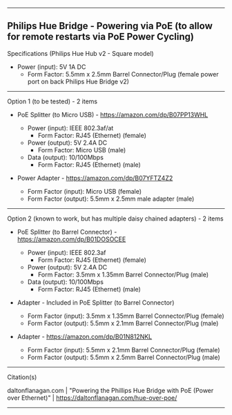 ------------------------------------------------------------
Philips Hue Bridge - Powering via PoE (to allow for remote restarts via PoE Power Cycling)
------------------------------------------------------------

Specifications (Philips Hue Hub v2 - Square model)

- Power (input):  5V 1A DC
  - Form Factor:  5.5mm x 2.5mm Barrel Connector/Plug (female power port on back Philips Hue Bridge v2)


------------------------------------------------------------

Option 1 (to be tested) - 2 items

  - PoE Splitter (to Micro USB) -  https://amazon.com/dp/B07PP13WHL
    - Power (input):  IEEE 802.3af/at
      - Form Factor:  RJ45 (Ethernet) (female)
    - Power (output): 5V 2.4A DC
      - Form Factor:  Micro USB (male)
    - Data (output):  10/100Mbps
      - Form Factor:  RJ45 (Ethernet) (male)

  - Power Adapter  -  https://amazon.com/dp/B07YFTZ4Z2
    - Form Factor (input): Micro USB (female)
    - Form Factor (output): 5.5mm x 2.5mm male adapter (male)


------------------------------

Option 2 (known to work, but has multiple daisy chained adapters) - 2 items

  - PoE Splitter (to Barrel Connector) - https://amazon.com/dp/B01DOSOCEE
    - Power (input):  IEEE 802.3af
      - Form Factor:  RJ45 (Ethernet) (female)
    - Power (output): 5V 2.4A DC
      - Form Factor:  3.5mm x 1.35mm Barrel Connector/Plug (male)
    - Data (output):  10/100Mbps
      - Form Factor:  RJ45 (Ethernet) (male)

  - Adapter  -  Included in PoE Splitter (to Barrel Connector)
    - Form Factor (input): 3.5mm x 1.35mm Barrel Connector/Plug (female)
    - Form Factor (output): 5.5mm x 2.1mm Barrel Connector/Plug (male)

  - Adapter  -  https://amazon.com/dp/B01N812NKL
    - Form Factor (input): 5.5mm x 2.1mm Barrel Connector/Plug (female)
    - Form Factor (output): 5.5mm x 2.5mm Barrel Connector/Plug (male)


------------------------------------------------------------

 Citation(s)

   daltonflanagan.com  |  "Powering the Phillips Hue Bridge with PoE (Power over Ethernet)"  |  https://daltonflanagan.com/hue-over-poe/

------------------------------------------------------------